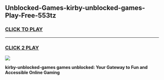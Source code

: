 
## Unblocked-Games-kirby-unblocked-games-Play-Free-553tz
<h3>
<a href="https://premium76.site?title=kirby-unblocked-games&ref=18A1">CLICK TO PLAY</a></h3>
<hr>

<h3>
<a href="https://premium76.site?title=kirby-unblocked-games&ref=18A1">CLICK 2 PLAY</a>
  
</h3>

<a href="https://premium76.site?title=kirby-unblocked-games&ref=18A1"><img src="https://clearcache.store/games.png"></a>


**kirby-unblocked-games games unblocked: Your Gateway to Fun and Accessible Online Gaming**

